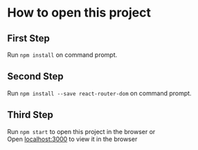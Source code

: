 # How to open this project

## First Step

Run `npm install` on command prompt.

## Second Step

Run `npm install --save react-router-dom` on command prompt.

## Third Step

Run `npm start` to open this project in the browser   or  
Open [localhost:3000](http://localhost:3000) to view it in the browser

